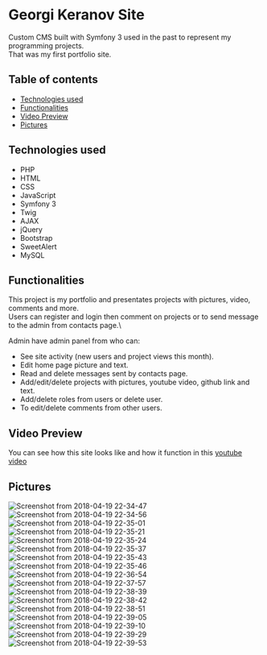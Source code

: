 # Georgi Keranov Site

Custom CMS built with Symfony 3 used in the past to represent my programming projects.\
That was my first portfolio site.

## Table of contents
- [Technologies used](#technologies-used)
- [Functionalities](#functionalities)
- [Video Preview](#video-preview)
- [Pictures](#pictures)

## Technologies used
- PHP
- HTML
- CSS
- JavaScript
- Symfony 3
- Twig
- AJAX
- jQuery
- Bootstrap
- SweetAlert
- MySQL

## Functionalities
This project is my portfolio and presentates projects with pictures, video, comments and more.\
Users can register and login then comment on projects or to send message to the admin from contacts page.\

Admin have admin panel from who can:
  * See site activity (new users and project views this month).
  * Edit home page picture and text.
  * Read and delete messages sent by contacts page.
  * Add/edit/delete projects with pictures, youtube video, github link and text.
  * Add/delete roles from users or delete user.
  * To edit/delete comments from other users.

## Video Preview
You can see how this site looks like and how it function in this [youtube video](https://www.youtube.com/watch?v=Pu8yaG9qUiQ)

## Pictures
![Screenshot from 2018-04-19 22-34-47](https://user-images.githubusercontent.com/22518317/129769533-8cb584fc-bb7b-4673-adac-5105dc631038.png)
![Screenshot from 2018-04-19 22-34-56](https://user-images.githubusercontent.com/22518317/129769543-2f877bfe-9b5d-4399-86c2-53941dc9b576.png)
![Screenshot from 2018-04-19 22-35-01](https://user-images.githubusercontent.com/22518317/129769549-b45bf366-30b5-4696-9098-59c332e3030b.png)
![Screenshot from 2018-04-19 22-35-21](https://user-images.githubusercontent.com/22518317/129769553-d5ecf71c-6427-4513-a802-b2b87e7a0190.png)
![Screenshot from 2018-04-19 22-35-24](https://user-images.githubusercontent.com/22518317/129769557-9aa52e78-9c69-47d0-9a4e-67059194e8d0.png)
![Screenshot from 2018-04-19 22-35-37](https://user-images.githubusercontent.com/22518317/129769563-bd69e6bc-524b-4658-a0af-604c5ecd3ac7.png)
![Screenshot from 2018-04-19 22-35-43](https://user-images.githubusercontent.com/22518317/129769569-7d3f68f1-e156-4eab-a073-89fc3af35a0e.png)
![Screenshot from 2018-04-19 22-35-46](https://user-images.githubusercontent.com/22518317/129769577-fcb9e832-7288-4990-a33c-8916da8e8cbe.png)
![Screenshot from 2018-04-19 22-36-54](https://user-images.githubusercontent.com/22518317/129769580-4b21d3e2-f448-4066-98d7-b49a3ef43752.png)
![Screenshot from 2018-04-19 22-37-57](https://user-images.githubusercontent.com/22518317/129769592-379b46b6-d911-4181-8595-8e697f9e5bb7.png)
![Screenshot from 2018-04-19 22-38-39](https://user-images.githubusercontent.com/22518317/129769598-acc01d0d-8d70-4d77-8ea8-cec890462203.png)
![Screenshot from 2018-04-19 22-38-42](https://user-images.githubusercontent.com/22518317/129769604-e82da04b-2358-43ec-995d-4c6c4f6f6add.png)
![Screenshot from 2018-04-19 22-38-51](https://user-images.githubusercontent.com/22518317/129769606-5ab0f3e0-a29c-43e3-ac28-d6b4d946eae1.png)
![Screenshot from 2018-04-19 22-39-05](https://user-images.githubusercontent.com/22518317/129769610-e4ce9321-af2f-4202-b8ef-adf612e4daec.png)
![Screenshot from 2018-04-19 22-39-10](https://user-images.githubusercontent.com/22518317/129769614-39a5ccec-e77b-4b99-8edc-6e2ba47ac480.png)
![Screenshot from 2018-04-19 22-39-29](https://user-images.githubusercontent.com/22518317/129769764-e0a82e6d-3ce9-495f-8eb4-c796f8ea5581.png)
![Screenshot from 2018-04-19 22-39-53](https://user-images.githubusercontent.com/22518317/129769645-52c5ac8e-a71b-409e-94ae-b008fc83d5d8.png)


